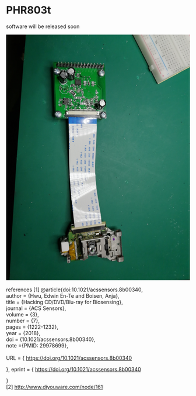 # PHR803t
software will be released soon

![](images/im1.jpg)


references 
[1] @article{doi:10.1021/acssensors.8b00340, <br>
author = {Hwu, Edwin En-Te and Boisen, Anja}, <br>
title = {Hacking CD/DVD/Blu-ray for Biosensing}, <br>
journal = {ACS Sensors}, <br>
volume = {3}, <br>
number = {7}, <br>
pages = {1222-1232}, <br>
year = {2018}, <br>
doi = {10.1021/acssensors.8b00340}, <br>
    note ={PMID: 29978699}, <br>
<br>
URL = { 
        https://doi.org/10.1021/acssensors.8b00340
    
},
eprint = { 
        https://doi.org/10.1021/acssensors.8b00340
    
}
<br>
[2] http://www.diyouware.com/node/161
